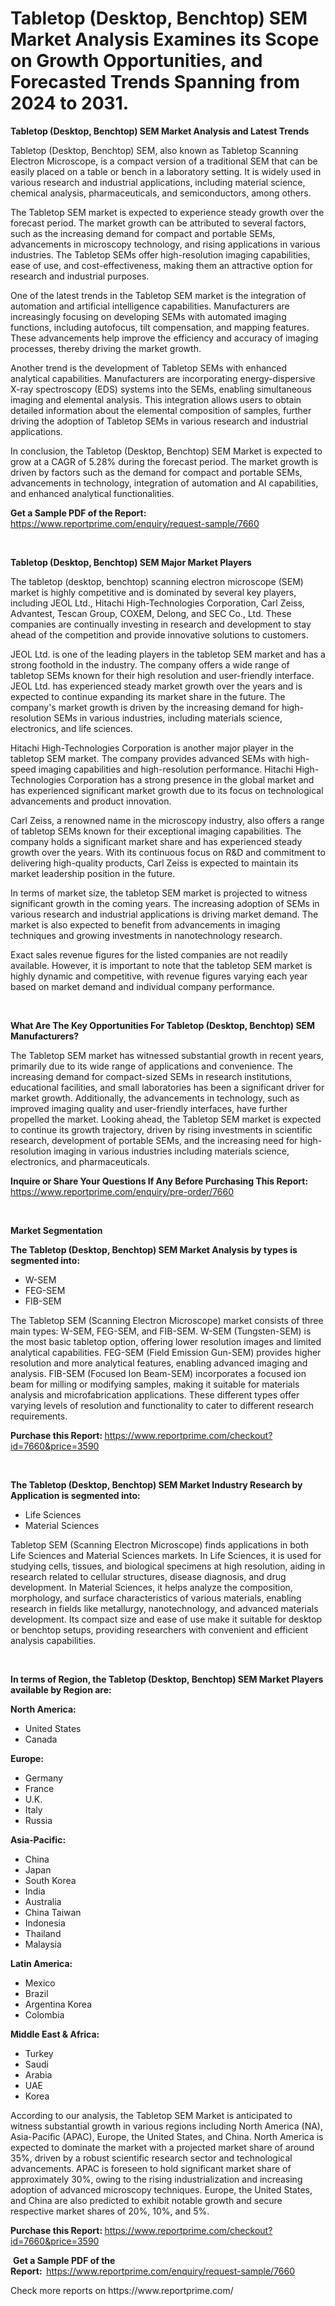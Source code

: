 <p><h1>Tabletop (Desktop, Benchtop) SEM Market Analysis Examines its Scope on Growth Opportunities, and Forecasted Trends Spanning from 2024 to 2031.</h1></p><p><strong>Tabletop (Desktop, Benchtop) SEM Market Analysis and Latest Trends</strong></p>
<p><p>Tabletop (Desktop, Benchtop) SEM, also known as Tabletop Scanning Electron Microscope, is a compact version of a traditional SEM that can be easily placed on a table or bench in a laboratory setting. It is widely used in various research and industrial applications, including material science, chemical analysis, pharmaceuticals, and semiconductors, among others.</p><p>The Tabletop SEM market is expected to experience steady growth over the forecast period. The market growth can be attributed to several factors, such as the increasing demand for compact and portable SEMs, advancements in microscopy technology, and rising applications in various industries. The Tabletop SEMs offer high-resolution imaging capabilities, ease of use, and cost-effectiveness, making them an attractive option for research and industrial purposes.</p><p>One of the latest trends in the Tabletop SEM market is the integration of automation and artificial intelligence capabilities. Manufacturers are increasingly focusing on developing SEMs with automated imaging functions, including autofocus, tilt compensation, and mapping features. These advancements help improve the efficiency and accuracy of imaging processes, thereby driving the market growth.</p><p>Another trend is the development of Tabletop SEMs with enhanced analytical capabilities. Manufacturers are incorporating energy-dispersive X-ray spectroscopy (EDS) systems into the SEMs, enabling simultaneous imaging and elemental analysis. This integration allows users to obtain detailed information about the elemental composition of samples, further driving the adoption of Tabletop SEMs in various research and industrial applications.</p><p>In conclusion, the Tabletop (Desktop, Benchtop) SEM Market is expected to grow at a CAGR of 5.28% during the forecast period. The market growth is driven by factors such as the demand for compact and portable SEMs, advancements in technology, integration of automation and AI capabilities, and enhanced analytical functionalities.</p></p>
<p><strong>Get a Sample PDF of the Report:&nbsp;</strong> <a href="https://www.reportprime.com/enquiry/request-sample/7660">https://www.reportprime.com/enquiry/request-sample/7660</a></p>
<p>&nbsp;</p>
<p><strong>Tabletop (Desktop, Benchtop) SEM Major Market Players</strong></p>
<p><p>The tabletop (desktop, benchtop) scanning electron microscope (SEM) market is highly competitive and is dominated by several key players, including JEOL Ltd., Hitachi High-Technologies Corporation, Carl Zeiss, Advantest, Tescan Group, COXEM, Delong, and SEC Co., Ltd. These companies are continually investing in research and development to stay ahead of the competition and provide innovative solutions to customers.</p><p>JEOL Ltd. is one of the leading players in the tabletop SEM market and has a strong foothold in the industry. The company offers a wide range of tabletop SEMs known for their high resolution and user-friendly interface. JEOL Ltd. has experienced steady market growth over the years and is expected to continue expanding its market share in the future. The company's market growth is driven by the increasing demand for high-resolution SEMs in various industries, including materials science, electronics, and life sciences.</p><p>Hitachi High-Technologies Corporation is another major player in the tabletop SEM market. The company provides advanced SEMs with high-speed imaging capabilities and high-resolution performance. Hitachi High-Technologies Corporation has a strong presence in the global market and has experienced significant market growth due to its focus on technological advancements and product innovation.</p><p>Carl Zeiss, a renowned name in the microscopy industry, also offers a range of tabletop SEMs known for their exceptional imaging capabilities. The company holds a significant market share and has experienced steady growth over the years. With its continuous focus on R&D and commitment to delivering high-quality products, Carl Zeiss is expected to maintain its market leadership position in the future.</p><p>In terms of market size, the tabletop SEM market is projected to witness significant growth in the coming years. The increasing adoption of SEMs in various research and industrial applications is driving market demand. The market is also expected to benefit from advancements in imaging techniques and growing investments in nanotechnology research.</p><p>Exact sales revenue figures for the listed companies are not readily available. However, it is important to note that the tabletop SEM market is highly dynamic and competitive, with revenue figures varying each year based on market demand and individual company performance.</p></p>
<p>&nbsp;</p>
<p><strong>What Are The Key Opportunities For Tabletop (Desktop, Benchtop) SEM Manufacturers?</strong></p>
<p><p>The Tabletop SEM market has witnessed substantial growth in recent years, primarily due to its wide range of applications and convenience. The increasing demand for compact-sized SEMs in research institutions, educational facilities, and small laboratories has been a significant driver for market growth. Additionally, the advancements in technology, such as improved imaging quality and user-friendly interfaces, have further propelled the market. Looking ahead, the Tabletop SEM market is expected to continue its growth trajectory, driven by rising investments in scientific research, development of portable SEMs, and the increasing need for high-resolution imaging in various industries including materials science, electronics, and pharmaceuticals.</p></p>
<p><strong>Inquire or Share Your Questions If Any Before Purchasing This Report:</strong> <a href="https://www.reportprime.com/enquiry/pre-order/7660">https://www.reportprime.com/enquiry/pre-order/7660</a></p>
<p>&nbsp;</p>
<p><strong>Market Segmentation</strong></p>
<p><strong>The Tabletop (Desktop, Benchtop) SEM Market Analysis by types is segmented into:</strong></p>
<p><ul><li>W-SEM</li><li>FEG-SEM</li><li>FIB-SEM</li></ul></p>
<p><p>The Tabletop SEM (Scanning Electron Microscope) market consists of three main types: W-SEM, FEG-SEM, and FIB-SEM. W-SEM (Tungsten-SEM) is the most basic tabletop option, offering lower resolution images and limited analytical capabilities. FEG-SEM (Field Emission Gun-SEM) provides higher resolution and more analytical features, enabling advanced imaging and analysis. FIB-SEM (Focused Ion Beam-SEM) incorporates a focused ion beam for milling or modifying samples, making it suitable for materials analysis and microfabrication applications. These different types offer varying levels of resolution and functionality to cater to different research requirements.</p></p>
<p><strong>Purchase this Report:&nbsp;</strong><a href="https://www.reportprime.com/checkout?id=7660&price=3590">https://www.reportprime.com/checkout?id=7660&price=3590</a></p>
<p>&nbsp;</p>
<p><strong>The Tabletop (Desktop, Benchtop) SEM Market Industry Research by Application is segmented into:</strong></p>
<p><ul><li>Life Sciences</li><li>Material Sciences</li></ul></p>
<p><p>Tabletop SEM (Scanning Electron Microscope) finds applications in both Life Sciences and Material Sciences markets. In Life Sciences, it is used for studying cells, tissues, and biological specimens at high resolution, aiding in research related to cellular structures, disease diagnosis, and drug development. In Material Sciences, it helps analyze the composition, morphology, and surface characteristics of various materials, enabling research in fields like metallurgy, nanotechnology, and advanced materials development. Its compact size and ease of use make it suitable for desktop or benchtop setups, providing researchers with convenient and efficient analysis capabilities.</p></p>
<p>&nbsp;</p>
<p><strong>In terms of Region, the Tabletop (Desktop, Benchtop) SEM Market Players available by Region are:</strong></p>
<p>
    <p> <strong> North America: </strong>
        <ul>
            <li>United States</li>
            <li>Canada</li>
        </ul>
        </p> 
    <p> <strong> Europe: </strong>
        <ul>
            <li>Germany</li>
            <li>France</li>
            <li>U.K.</li>
            <li>Italy</li>
            <li>Russia</li>
        </ul>
        </p> 
    <p> <strong> Asia-Pacific: </strong>
        <ul>
            <li>China</li>
            <li>Japan</li>
            <li>South Korea</li>
            <li>India</li>
            <li>Australia</li>
            <li>China Taiwan</li>
            <li>Indonesia</li>
            <li>Thailand</li>
            <li>Malaysia</li>
        </ul>
        </p> 
    <p> <strong> Latin America: </strong>
        <ul>
            <li>Mexico</li>
            <li>Brazil</li>
            <li>Argentina Korea</li>
            <li>Colombia</li>
        </ul>
        </p> 
    <p> <strong> Middle East & Africa: </strong>
        <ul>
            <li>Turkey</li>
            <li>Saudi</li>
            <li>Arabia</li>
            <li>UAE</li>
            <li>Korea</li>
        </ul>
    </p>
    </p>
<p><p>According to our analysis, the Tabletop SEM Market is anticipated to witness substantial growth in various regions including North America (NA), Asia-Pacific (APAC), Europe, the United States, and China. North America is expected to dominate the market with a projected market share of around 35%, driven by a robust scientific research sector and technological advancements. APAC is foreseen to hold significant market share of approximately 30%, owing to the rising industrialization and increasing adoption of advanced microscopy techniques. Europe, the United States, and China are also predicted to exhibit notable growth and secure respective market shares of 20%, 10%, and 5%.</p></p>
<p><strong>Purchase this Report: </strong><a href="https://www.reportprime.com/checkout?id=7660&price=3590">https://www.reportprime.com/checkout?id=7660&price=3590</a></p>
<p>&nbsp;<strong>Get a Sample PDF of the Report:&nbsp;&nbsp;</strong><a href="https://www.reportprime.com/enquiry/request-sample/7660">https://www.reportprime.com/enquiry/request-sample/7660</a></p>
<p><strong></strong></p>
<p>Check more reports on https://www.reportprime.com/</p>